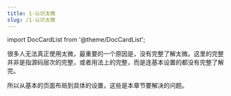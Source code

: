 ```yaml
---
title: 1-认识太微
slug: /1-认识太微
---
```

import DocCardList from '@theme/DocCardList';

很多人无法真正使用太微，最重要的一个原因是，没有完整了解太微。这里的完整并非是指源码层次的完整，或者用法上的完整，而是连基本设置的都没有完整了解完。

所以从基本的页面布局到具体的设置，这些是本章节要解决的问题。

<DocCardList />